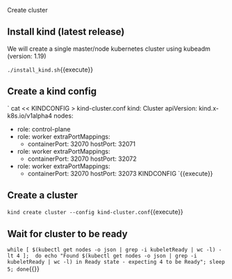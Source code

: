 Create cluster 

## Install kind (latest release)

We will create a single master/node kubernetes cluster using kubeadm (version: 1.19)

`./install_kind.sh`{{execute}}

## Create a kind config

`
cat << KINDCONFIG > kind-cluster.conf
kind: Cluster
apiVersion: kind.x-k8s.io/v1alpha4
nodes:
- role: control-plane
- role: worker
  extraPortMappings:
  - containerPort: 32070
    hostPort: 32071
- role: worker
  extraPortMappings:
  - containerPort: 32070
    hostPort: 32072
- role: worker
  extraPortMappings:
  - containerPort: 32070
    hostPort: 32073
KINDCONFIG
`{{execute}}

## Create a cluster 

`kind create cluster --config kind-cluster.conf`{{execute}}

## Wait for cluster to be ready 

`
while [ $(kubectl get nodes -o json | grep -i kubeletReady | wc -l) -lt 4 ];  do
  echo "Found $(kubectl get nodes -o json | grep -i kubeletReady | wc -l) in Ready state - expecting 4 to be Ready";
  sleep 5;
done
`{{}}